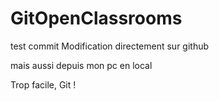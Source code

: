 # GitOpenClassrooms
test commit
Modification directement sur github

mais aussi depuis mon pc en local

Trop facile, Git !
